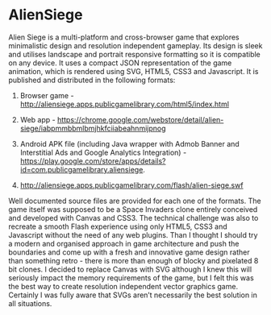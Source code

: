 AlienSiege
==========

Alien Siege is a multi-platform and cross-browser game that explores minimalistic design and resolution independent gameplay. Its design is sleek and utilises landscape and portrait responsive formatting so it is compatible on any device. It uses a compact JSON representation of the game animation, which is rendered using SVG, HTML5, CSS3 and Javascript. It is published and distributed in the following formats:

1. Browser game - http://aliensiege.apps.publicgamelibrary.com/html5/index.html

2. Web app - https://chrome.google.com/webstore/detail/alien-siege/iabpmmbbmlbmjhkfciiabeahnmijpnog

3. Android APK file (including Java wrapper with Admob Banner and Interstitial Ads and Google Analytics Integration) - https://play.google.com/store/apps/details?id=com.publicgamelibrary.aliensiege. 

4. http://aliensiege.apps.publicgamelibrary.com/flash/alien-siege.swf

Well documented source files are provided for each one of the formats.
The game itself was supposed to be a Space Invaders clone entirely conceived and developed with Canvas and CSS3. The technical challenge was also to recreate a smooth Flash experience using only HTML5, CSS3 and Javascript without the need of any web plugins. Than I thought I should try a modern and organised approach in game architecture and push the boundaries and come up with a fresh and innovative game design rather than something retro - there is more than enough of blocky and pixelated 8 bit clones. I decided to replace Canvas with SVG although I knew this will seriously impact the memory requirements of the game, but I felt this was the best way to create resolution independent vector graphics game. Certainly I was fully aware that SVGs aren’t necessarily the best solution in all situations.
